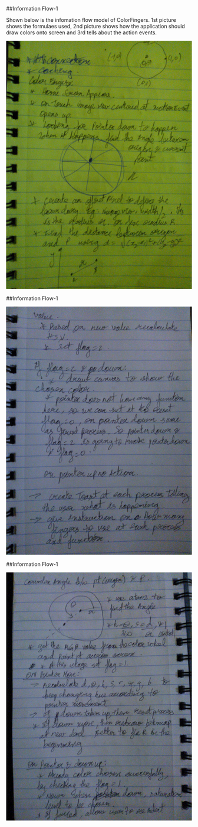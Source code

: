 ##Information Flow-1

Shown below is the infomation flow model of ColorFingers. 1st picture shows the formulaes used, 2nd picture shows how the application should draw colors onto screen and 3rd tells about the action events.

![flow_1](../project_images/WP_000442.jpg?raw=true "flow_1")

##Information Flow-1

![flow_2](../project_images/WP_000443.jpg?raw=true "flow_2")

##Information Flow-1

![flow_3](../project_images/WP_000444.jpg?raw=true "flow_3")
